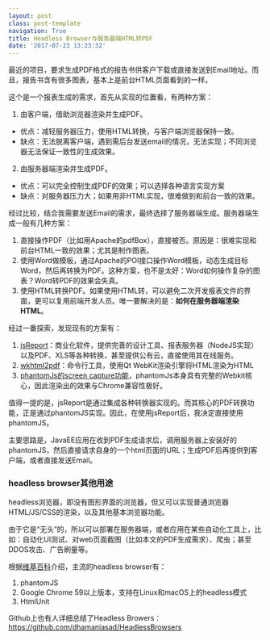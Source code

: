 ```yaml
---
layout: postclass: post-templatenavigation: True
title: Headless Browser与服务器端HTML转PDF
date: '2017-07-23 13:23:32'
---
```


最近的项目，要求生成PDF格式的报告书供客户下载或直接发送到Email地址。而且，报告书含有很多图表，基本上是前台HTML页面看到的一样。

这个是一个报表生成的需求，首先从实现的位置看，有两种方案：

1. 由客户端，借助浏览器渲染并生成PDF。
 * 优点：减轻服务器压力，使用HTML转换，与客户端浏览器保持一致。
 * 缺点：无法脱离客户端，遇到需后台发送email的情况，无法实现；不同浏览器无法保证一致性的生成效果。
2. 由服务器端渲染并生成PDF。
 * 优点：可以完全控制生成PDF的效果；可以选择各种语言实现方案
 * 缺点：对服务器压力大；如果用非HTML实现，很难做到和前台一致的效果。

经过比较，结合我需要发送Email的需求，最终选择了服务器端生成。服务器端生成一般有几种方案：

1. 直接操作PDF（比如用Apache的pdfBox），直接被否。原因是：很难实现和前台HTML一致的效果；尤其是制作图表。
2. 使用Word做模板，通过Apache的POI接口操作Word模板，动态生成目标Word，然后再转换为PDF。这种方案，也不是太好：Word如何操作复杂的图表？Word转PDF的效果会失真。
3. 使用HTML转换PDF。如果使用HTML转，可以避免二次开发报表文件的界面，更可以复用前端开发人员。唯一要解决的是：**如何在服务器端渲染HTML**。

经过一番探索，发现现有的方案有：

1. [jsReport](https://jsreport.net/)：商业化软件，提供完善的设计工具、报表服务器（NodeJS实现）以及PDF、XLS等各种转换，甚至提供公有云，直接使用其在线服务。
2. [wkhtml2pdf](https://wkhtmltopdf.org/)：命令行工具，使用Qt WebKit渲染引擎将HTML渲染为HTML
3. [phantomJs的screen capture功能](http://phantomjs.org/screen-capture.html)，phantomJs本身具有完整的Webkit核心，因此渲染出的效果与Chrome兼容性极好。

值得一提的是，jsReport是通过集成各种转换器实现的。而其核心的PDF转换功能，正是通过phantomJS实现。因此，在使用jsReport后，我决定直接使用phantomJS。

主要思路是，JavaEE应用在收到PDF生成请求后，调用服务器上安装好的phantomJS，然后直接请求自身的一个html页面的URL；生成PDF后再提供到客户端，或者直接发送Email。



### headless browser其他用途
headless浏览器，即没有图形界面的浏览器，但又可以实现普通浏览器HTML/JS/CSS的渲染，以及其他基本浏览器功能。

由于它是“无头”的，所以可以部署在服务器端，或者应用在某些自动化工具上，比如：自动化UI测试、对web页面截图（比如本文的PDF生成需求）、爬虫；甚至DDOS攻击、广告刷量等。

根据[维基百科](https://en.wikipedia.org/wiki/Headless_browser)介绍，主流的headless browser有：

1. phantomJS
2. Google Chrome 59以上版本，支持在Linux和macOS上的headless模式
3. HtmlUnit

Github上也有人详细总结了Headless Browers：
https://github.com/dhamaniasad/HeadlessBrowsers
